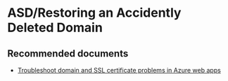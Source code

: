 <properties
	pageTitle="ASD/Restoring an Accidently Deleted Domain"
	description="ASD/Restoring an Accidently Deleted Domain"
	service="microsoft.asd"
	resource="asd"
	authors="shrahman"
	displayOrder=""
	selfHelpType="generic"
	supportTopicIds="32604404"
	resourceTags=""
	productPesIds="16513"
	cloudEnvironments="public"
/>

# ASD/Restoring an Accidently Deleted Domain

## **Recommended documents**

* [Troubleshoot domain and SSL certificate problems in Azure web apps](https://docs.microsoft.com/azure/app-service/app-service-web-troubleshoot-domain-ssl-certificates)